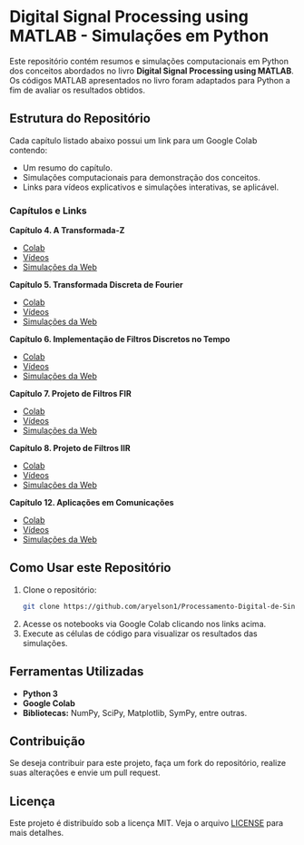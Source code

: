 # Digital Signal Processing using MATLAB - Simulações em Python

Este repositório contém resumos e simulações computacionais em Python dos conceitos abordados no livro **Digital Signal Processing using MATLAB**. Os códigos MATLAB apresentados no livro foram adaptados para Python a fim de avaliar os resultados obtidos.

## Estrutura do Repositório
Cada capítulo listado abaixo possui um link para um Google Colab contendo:
- Um resumo do capítulo.
- Simulações computacionais para demonstração dos conceitos.
- Links para vídeos explicativos e simulações interativas, se aplicável.

### Capítulos e Links

**Capítulo 4. A Transformada-Z**  
   - [Colab](https://colab.research.google.com/drive/1T-hRNkw-aJsUWOEIl5PvsubpucdV0uwn?usp=sharing)  
   - [Vídeos](https://youtube.com/playlist?list=PLHYaQ40wAneSTEMstnyd9AoIHeSU43cq3&si=oZ8tWssuInuwixB_)  
   - [Simulações da Web](#)

**Capítulo 5. Transformada Discreta de Fourier**  
   - [Colab](https://colab.research.google.com/drive/1G0fjSFECFEOpNAQCq5G5RUrOLMO_ggsQ?usp=sharing)  
   - [Vídeos](https://youtube.com/playlist?list=PL1pt_LTVQdqe-Dp8wgbvcyfZPFP6h7OIv&si=Vl-8m3r4UFQmzwYB)  
   - [Simulações da Web](#)

**Capítulo 6. Implementação de Filtros Discretos no Tempo**  
   - [Colab](https://colab.research.google.com/drive/1DNjqQ-XC1Xjp_osBMuUPUlH7Kin4LowA?usp=sharing)  
   - [Vídeos](https://youtu.be/VrWxb4pGb-E?si=k0ov0_DTY6I8_OVZ)  
   - [Simulações da Web](#)

**Capítulo 7. Projeto de Filtros FIR**  
   - [Colab](https://colab.research.google.com/drive/1oUzYciin_zKvziTL2sbBNhKcSdZTxLfP?usp=sharing)  
   - [Vídeos](https://youtube.com/playlist?list=PLHYaQ40wAneRL1TLgmUL_5eSv8TOGucpV&si=K1O6fO0VYV4NnkGK)  
   - [Simulações da Web](#https://www.youtube.com/watch?v=GEvpNh4fZc8)

**Capítulo 8. Projeto de Filtros IIR**  
   - [Colab](https://colab.research.google.com/drive/1mM9crZ8UpoPk6Cuj4ev9S-wSEXf90ZgW?usp=sharing)  
   - [Vídeos](https://youtube.com/playlist?list=PLHYaQ40wAneREHw6M7p_mobFm1MdLLS8s&si=CBbaNsJ_lkVbP3V5)  
   - [Simulações da Web](#https://youtu.be/oF0-3WD54rk?si=E_CyDQYRlAS3wirR&t=175)

**Capítulo 12. Aplicações em Comunicações**  
   - [Colab](https://colab.research.google.com/drive/1I8YjTU7QX0jcXx4aeZXGmQoGrv0Rb_pF?usp=sharing)  
   - [Vídeos](https://youtube.com/playlist?list=PLHYaQ40wAneRKqfG28EtXbpKdc_rjaV6O&si=WEnbHC6sIx_AAduR)  
   - [Simulações da Web](#)

## Como Usar este Repositório
1. Clone o repositório:
   ```bash
   git clone https://github.com/aryelson1/Processamento-Digital-de-Sinais.git
   ```
2. Acesse os notebooks via Google Colab clicando nos links acima.
3. Execute as células de código para visualizar os resultados das simulações.

## Ferramentas Utilizadas
- **Python 3**
- **Google Colab**
- **Bibliotecas:** NumPy, SciPy, Matplotlib, SymPy, entre outras.

## Contribuição
Se deseja contribuir para este projeto, faça um fork do repositório, realize suas alterações e envie um pull request.

## Licença
Este projeto é distribuído sob a licença MIT. Veja o arquivo [LICENSE](LICENSE) para mais detalhes.
